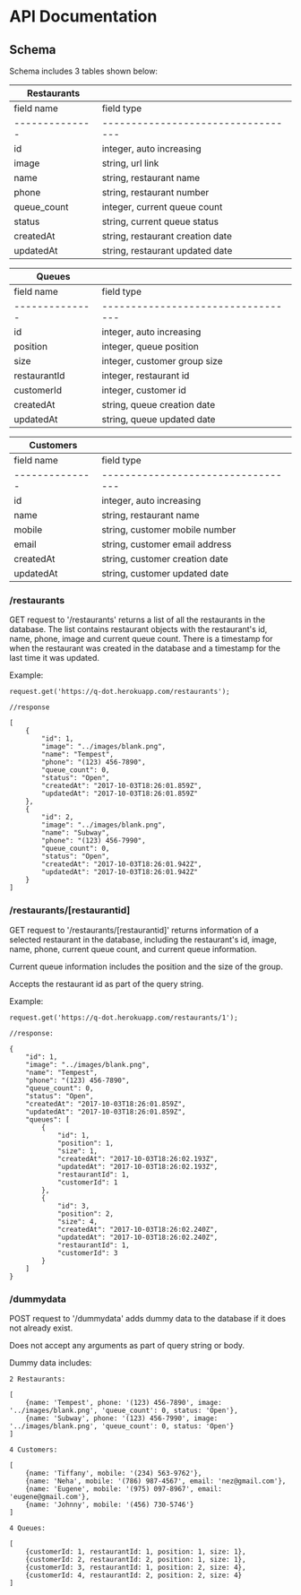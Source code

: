 # API Documentation

## Schema

Schema includes 3 tables shown below:

|Restaurants   |                                  |
|--------------|----------------------------------|
|field name    |field type                        |
|--------------|----------------------------------|
|id            |integer, auto increasing          |
|image         |string, url link                  |
|name          |string, restaurant name           |
|phone         |string, restaurant number         |
|queue_count   |integer, current queue count      |
|status        |string, current queue status      |
|createdAt     |string, restaurant creation date  |
|updatedAt     |string, restaurant updated date   |


|Queues        |                                  |
|--------------|----------------------------------|
|field name    |field type                        |
|--------------|----------------------------------|
|id            |integer, auto increasing          |
|position      |integer, queue position           |
|size          |integer, customer group size      |
|restaurantId  |integer, restaurant id            |
|customerId    |integer, customer id              |
|createdAt     |string, queue creation date       |
|updatedAt     |string, queue updated date        |


|Customers     |                                  |
|--------------|----------------------------------|
|field name    |field type                        |
|--------------|----------------------------------|
|id            |integer, auto increasing          |
|name          |string, restaurant name           |
|mobile        |string, customer mobile number    |
|email         |string, customer email address    |
|createdAt     |string, customer creation date    |
|updatedAt     |string, customer updated date     |


### /restaurants

GET request to '/restaurants' returns a list of all the restaurants in the database. The list contains restaurant objects with the restaurant's id, name, phone, image and current queue count. There is a timestamp for when the restaurant was created in the database and a timestamp for the last time it was updated.

Example:
```
request.get('https://q-dot.herokuapp.com/restaurants');

//response

[
    {
        "id": 1,
        "image": "../images/blank.png",
        "name": "Tempest",
        "phone": "(123) 456-7890",
        "queue_count": 0,
        "status": "Open",
        "createdAt": "2017-10-03T18:26:01.859Z",
        "updatedAt": "2017-10-03T18:26:01.859Z"
    },
    {
        "id": 2,
        "image": "../images/blank.png",
        "name": "Subway",
        "phone": "(123) 456-7990",
        "queue_count": 0,
        "status": "Open",
        "createdAt": "2017-10-03T18:26:01.942Z",
        "updatedAt": "2017-10-03T18:26:01.942Z"
    }
]

```
### /restaurants/[restaurantid]

GET request to '/restaurants/[restaurantid]' returns information of a selected restaurant in the database, including the restaurant's id, image, name, phone, current queue count, and current queue information.

Current queue information includes the position and the size of the group.

Accepts the restaurant id as part of the query string.

Example:
```
request.get('https://q-dot.herokuapp.com/restaurants/1');

//response:

{
    "id": 1,
    "image": "../images/blank.png",
    "name": "Tempest",
    "phone": "(123) 456-7890",
    "queue_count": 0,
    "status": "Open",
    "createdAt": "2017-10-03T18:26:01.859Z",
    "updatedAt": "2017-10-03T18:26:01.859Z",
    "queues": [
        {
            "id": 1,
            "position": 1,
            "size": 1,
            "createdAt": "2017-10-03T18:26:02.193Z",
            "updatedAt": "2017-10-03T18:26:02.193Z",
            "restaurantId": 1,
            "customerId": 1
        },
        {
            "id": 3,
            "position": 2,
            "size": 4,
            "createdAt": "2017-10-03T18:26:02.240Z",
            "updatedAt": "2017-10-03T18:26:02.240Z",
            "restaurantId": 1,
            "customerId": 3
        }
    ]
}

```

### /dummydata

POST request to '/dummydata' adds dummy data to the database if it does not already exist. 

Does not accept any arguments as part of query string or body.

Dummy data includes:

```
2 Restaurants:

[
    {name: 'Tempest', phone: '(123) 456-7890', image: '../images/blank.png', 'queue_count': 0, status: 'Open'},
    {name: 'Subway', phone: '(123) 456-7990', image: '../images/blank.png', 'queue_count': 0, status: 'Open'}
]

4 Customers:

[
    {name: 'Tiffany', mobile: '(234) 563-9762'},
    {name: 'Neha', mobile: '(786) 987-4567', email: 'nez@gmail.com'}, 
    {name: 'Eugene', mobile: '(975) 097-8967', email: 'eugene@gmail.com'}, 
    {name: 'Johnny', mobile: '(456) 730-5746'}
]

4 Queues:

[
    {customerId: 1, restaurantId: 1, position: 1, size: 1},
    {customerId: 2, restaurantId: 2, position: 1, size: 1},
    {customerId: 3, restaurantId: 1, position: 2, size: 4},
    {customerId: 4, restaurantId: 2, position: 2, size: 4}
]

```